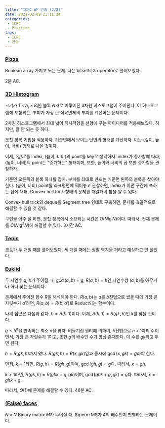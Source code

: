 ```yaml
---
title: "ICPC WF 연습 (2/8)"
date: 2021-02-09 21:11:24
categories:
 - ICPC
 - Practice
tags:
 - ICPC
 - 연습
---
```


### [Pizza](https://www.acmicpc.net/problem/20660)

Boolean array 가지고 노는 문제. 나는 bitset의 & operator로 풀어보았다.

2분 AC.



### [3D Histogram](https://www.acmicpc.net/problem/20197)

크기가 $1 \times A_i \times B_i$인 블록 $N$개로 이루어진 3차원 히스토그램이 주어진다. 이 히스토그램에 포함되는, 부피가 가장 큰 직육면체의 부피를 계산하는 문제이다.

2차원 히스토그램에서 최대 넓이 직사각형을 선형에 푸는 아이디어를 적용해보았다. 하지만, 잘 안 되는 듯 하다.

분할 정복 기법을 적용하자. 기준면에서 보이는 단면의 형태를 계산하자. 이는 (깊이, 높이, 너비) 형태로 나올 것이다.

이제, '깊이'를 index, (높이, 너비)의 point를 key로 생각하자. index가 증가함에 따라, (높이, 너비)의 point는 "증가하는" 형태이며, 또한, 높이와 너비의 곱 또한 증가함을 관찰하자.

기준면 오른쪽의 블록 하나를 잡자. 부피를 최대로 만드는 기준면 왼쪽의 블록을 찾아야 한다. (높이, 너비) point를 좌표평면에 찍어놓고 관찰하면, index가 어떤 구간에 속하는 점에 대해, Convex hull trick 형태의 문제를 해결해야 함을 알 수 있다.

Convex hull trick의 deque를 Segment tree 형태로 구축하면, 문제를 효율적으로 해결할 수 있을 것 같다.

구현을 아주 잘 하면, 분할 정복에서 소요되는 시간은 $O\left( N \lg N \right)$이다. 따라서, 전체 문제를 $O\left( N \lg^2 N \right)$에 해결할 수 있다. 3시간 AC.



### [Tenis](https://www.acmicpc.net/problem/20199)

코트가 두 개일 때를 풀어보았다. 세 개일 때에는 정말 역겨울 거라고 예상하고 안 풀었다.



### [Euklid](https://www.acmicpc.net/problem/20202)

두 자연수 $g$, $h$가 주어질 때, $\gcd (a, b) = g$, $R(a, b) = h$인 자연수쌍 $(a, b)$를 아무거나 하나 찾는 문제이다.

문제에서 주어진 함수 $R$을 해석해야 한다. $R(a, b)$는 $a$를 $b$진법으로 썼을 때에 가장 큰 자릿수가 $a'$라면, $R(a, b) = R(b, a')$로 Reduct되는 함수이다.

나의 접근은 다음과 같다. $h = R(h, 1)$이다. 이제, $R(h, 1) = R(gk, h)$인 $k$를 찾을 것이다.

$g \le h^n$을 만족하는 최소 $n$을 찾자. 비둘기집 원리에 의하여, $h$진법으로 $n+1$자리 수이면서, 가장 큰 자릿수가 1이고, 또한 $g$의 배수인 수가 항상 존재한다. 이 수를 $gk$라고 두면 된다.

$h = R(gk, h)$까지 왔다. $R(gk, h) = R(x, gk)$임과 동시에 $\gcd (x, gk) = g$라야 한다.

먼저, $k = 1$라면, $R(g, h) = R(gh, g)$이며, $\gcd (gh, g) = g$다. 따라서, $x = gh$.

$k > 1$라면, $R(gk, h) = R(ghk + g, gk)$이며, $\gcd (ghk + g, gk) = g$다. 따라서, $x = ghk + g$.

따라서, $O(1)$에 문제를 해결할 수 있다. 46분 AC.



### [(False) faces](https://www.acmicpc.net/problem/7875)

$N \times N$ Binary matrix $M$가 주어질 때, $\perm M$가 4의 배수인지 판별하는 문제이다.

